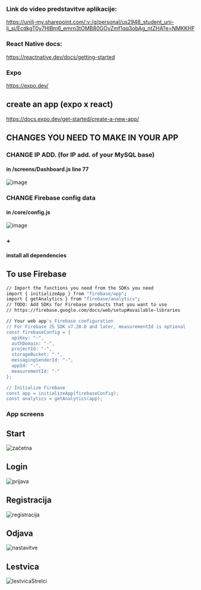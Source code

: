 ### Link do video predstavitve aplikacije:
https://unilj-my.sharepoint.com/:v:/g/personal/us2948_student_uni-lj_si/EcdkgT0y7HlBm6_emrn3tOMB80GOvZmf1qq3obAg_ntZHA?e=NMKKHF

### React Native docs:
https://reactnative.dev/docs/getting-started

### Expo 
https://expo.dev/

## create an app (expo x react)
https://docs.expo.dev/get-started/create-a-new-app/

## CHANGES YOU NEED TO MAKE IN YOUR APP
### CHANGE IP ADD. (for IP add. of your MySQL base)
#### in /screens/Dashboard.js line 77
![image](https://user-images.githubusercontent.com/53468923/173684175-2601e901-a59c-4c95-828f-392f8fcf17a4.png)

### CHANGE Firebase config data
#### in /core/config.js
![image](https://user-images.githubusercontent.com/53468923/173684776-16fc2d72-bfff-4f54-8462-801427c83869.png)

### +
#### install all dependencies

## To use Firebase
```bash
// Import the functions you need from the SDKs you need
import { initializeApp } from "firebase/app";
import { getAnalytics } from "firebase/analytics";
// TODO: Add SDKs for Firebase products that you want to use
// https://firebase.google.com/docs/web/setup#available-libraries

// Your web app's Firebase configuration
// For Firebase JS SDK v7.20.0 and later, measurementId is optional
const firebaseConfig = {
  apiKey: "-",
  authDomain: "-",
  projectId: "-",
  storageBucket: "-",
  messagingSenderId: "-",
  appId: "-",
  measurementId: "-"
};

// Initialize Firebase
const app = initializeApp(firebaseConfig);
const analytics = getAnalytics(app);
```

### App screens
 ## Start
 ![začetna](https://user-images.githubusercontent.com/53468923/173677197-9bf3e017-bfb1-41fc-a9d0-26996f2af4a0.jpg)
 ## Login
 ![prijava](https://user-images.githubusercontent.com/53468923/173677240-01465883-7d7e-454b-8076-9490aa4a8f6d.jpg)
 ## Registracija
 ![registracija](https://user-images.githubusercontent.com/53468923/173677347-3be04ef8-3029-479f-9b33-fe6199a71d38.jpg)
 ## Odjava
 ![nastavitve](https://user-images.githubusercontent.com/53468923/173677462-52c38147-8fdc-474b-a901-820aa316795a.jpg)
 ## Lestvica
 ![lestvicaStrelci](https://user-images.githubusercontent.com/53468923/173677511-aa413eb2-2e9d-472f-8c68-ebc96e4609a8.jpg)

